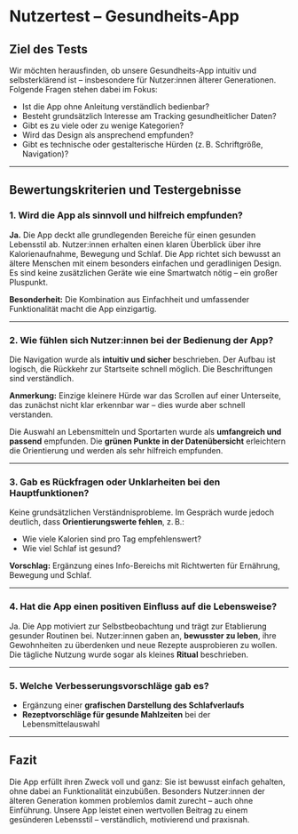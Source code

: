 # Nutzertest – Gesundheits-App

## Ziel des Tests

Wir möchten herausfinden, ob unsere Gesundheits-App intuitiv und selbsterklärend ist – insbesondere für Nutzer:innen älterer Generationen. Folgende Fragen stehen dabei im Fokus:

- Ist die App ohne Anleitung verständlich bedienbar?
- Besteht grundsätzlich Interesse am Tracking gesundheitlicher Daten?
- Gibt es zu viele oder zu wenige Kategorien?
- Wird das Design als ansprechend empfunden?
- Gibt es technische oder gestalterische Hürden (z. B. Schriftgröße, Navigation)?

---

## Bewertungskriterien und Testergebnisse

### 1. Wird die App als sinnvoll und hilfreich empfunden?

**Ja.** Die App deckt alle grundlegenden Bereiche für einen gesunden Lebensstil ab.
Nutzer:innen erhalten einen klaren Überblick über ihre Kalorienaufnahme, Bewegung und Schlaf.
Die App richtet sich bewusst an ältere Menschen mit einem besonders einfachen und geradlinigen Design.
Es sind keine zusätzlichen Geräte wie eine Smartwatch nötig – ein großer Pluspunkt.

**Besonderheit:**
Die Kombination aus Einfachheit und umfassender Funktionalität macht die App einzigartig.

---

### 2. Wie fühlen sich Nutzer:innen bei der Bedienung der App?

Die Navigation wurde als **intuitiv und sicher** beschrieben.
Der Aufbau ist logisch, die Rückkehr zur Startseite schnell möglich.
Die Beschriftungen sind verständlich.

**Anmerkung:**
Einzige kleinere Hürde war das Scrollen auf einer Unterseite, das zunächst nicht klar erkennbar war – dies wurde aber schnell verstanden.

Die Auswahl an Lebensmitteln und Sportarten wurde als **umfangreich und passend** empfunden.
Die **grünen Punkte in der Datenübersicht** erleichtern die Orientierung und werden als sehr hilfreich empfunden.

---

### 3. Gab es Rückfragen oder Unklarheiten bei den Hauptfunktionen?

Keine grundsätzlichen Verständnisprobleme. Im Gespräch wurde jedoch deutlich, dass **Orientierungswerte fehlen**, z. B.:

- Wie viele Kalorien sind pro Tag empfehlenswert?
- Wie viel Schlaf ist gesund?

**Vorschlag:** Ergänzung eines Info-Bereichs mit Richtwerten für Ernährung, Bewegung und Schlaf.

---

### 4. Hat die App einen positiven Einfluss auf die Lebensweise?

Ja. Die App motiviert zur Selbstbeobachtung und trägt zur Etablierung gesunder Routinen bei.
Nutzer:innen gaben an, **bewusster zu leben**, ihre Gewohnheiten zu überdenken und neue Rezepte ausprobieren zu wollen.
Die tägliche Nutzung wurde sogar als kleines **Ritual** beschrieben.

---

### 5. Welche Verbesserungsvorschläge gab es?

- Ergänzung einer **grafischen Darstellung des Schlafverlaufs**
- **Rezeptvorschläge für gesunde Mahlzeiten** bei der Lebensmittelauswahl

---

## Fazit

Die App erfüllt ihren Zweck voll und ganz:
Sie ist bewusst einfach gehalten, ohne dabei an Funktionalität einzubüßen. Besonders Nutzer:innen der älteren Generation kommen problemlos damit zurecht – auch ohne Einführung.
Unsere App leistet einen wertvollen Beitrag zu einem gesünderen Lebensstil – verständlich, motivierend und praxisnah.
